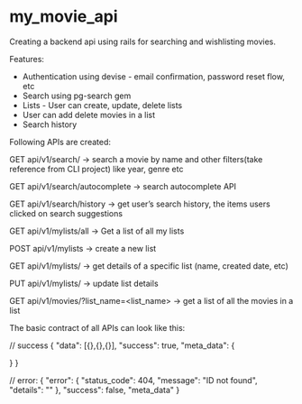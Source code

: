 # my_movie_api
Creating a backend api using rails for searching and wishlisting movies.

Features:
* Authentication using devise - email confirmation, password reset flow, etc
* Search using pg-search gem
* Lists - User can create, update, delete lists
* User can add delete movies in a list
* Search history


Following APIs are created:

GET api/v1/search/ → search a movie by name and other filters(take reference from CLI project) like year, genre etc

GET api/v1/search/autocomplete → search autocomplete API

GET api/v1/search/history → get user’s search history, the items users clicked on search suggestions

GET api/v1/mylists/all → Get a list of all my lists

POST api/v1/mylists → create a new list

GET api/v1/mylists/<list-id> → get details of a specific list (name, created date, etc)

PUT api/v1/mylists/<list-id> → update list details

GET api/v1/movies/?list_name=<list_name>  → get a list of all the movies in a list


  
  The basic contract of all APIs can look like this:


// success
{
  "data": [{},{},{}],
  "success": true,
  "meta_data": {
    
  }
}

// error:
{
  "error": {
    "status_code": 404,
    "message": "ID not found",
    "details": ""
  },
  "success": false,
  "meta_data"
}
